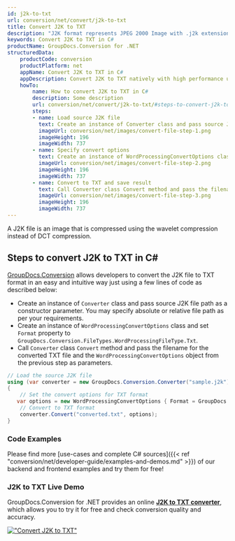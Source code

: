 ```yaml
---
id: j2k-to-txt
url: conversion/net/convert/j2k-to-txt
title: Convert J2K to TXT
description: "J2K format represents JPEG 2000 Image with .j2k extension. Learn how to convert J2K to TXT file programmatically in C# language using GroupDocs.Conversion for .NET library."
keywords: Convert J2K to TXT in C#
productName: GroupDocs.Conversion for .NET
structuredData:
    productCode: conversion
    productPlatform: net
    appName: Convert J2K to TXT in C#
    appDescription: Convert J2K to TXT natively with high performance using C# language and server side GroupDocs.Conversion for .NET APIs, without the use of any software like Microsoft or Open Office.
    howTo:
        name: How to convert J2K to TXT in C# 
        description: Some description
        url: conversion/net/convert/j2k-to-txt/#steps-to-convert-j2k-to-txt-in-c
        steps:
        - name: Load source J2K file 
          text: Create an instance of Converter class and pass source J2K file path as a constructor parameter. You may specify absolute or relative file path as per your requirements. 
          imageUrl: conversion/net/images/convert-file-step-1.png
          imageHeight: 196
          imageWidth: 737
        - name: Specify convert options 
          text: Create an instance of WordProcessingConvertOptions class.
          imageUrl: conversion/net/images/convert-file-step-2.png
          imageHeight: 196
          imageWidth: 737
        - name: Convert to TXT and save result 
          text: Call Converter class Convert method and pass the filename for the converted HTML file and the WordProcessingConvertOptions object from the previous step as parameters.
          imageUrl: conversion/net/images/convert-file-step-3.png
          imageHeight: 196
          imageWidth: 737
---
```


A J2K file is an image that is compressed using the wavelet compression instead of DCT compression.

## Steps to convert J2K to TXT in C#

[GroupDocs.Conversion](https://products.groupdocs.com/conversion/net) allows developers to convert the J2K file to TXT format in an easy and intuitive way just using a few lines of code as described below:

* Create an instance of `Converter` class and pass source J2K file path as a constructor parameter. You may specify absolute or relative file path as per your requirements. 
* Create an instance of `WordProcessingConvertOptions` class and set `Format` property to `GroupDocs.Conversion.FileTypes.WordProcessingFileType.Txt`.
* Call `Converter` class `Convert` method and pass the filename for the converted TXT file and the `WordProcessingConvertOptions` object from the previous step as parameters.

```csharp
// Load the source J2K file
using (var converter = new GroupDocs.Conversion.Converter("sample.j2k"))
{
    // Set the convert options for TXT format
   var options = new WordProcessingConvertOptions { Format = GroupDocs.Conversion.FileTypes.WordProcessingFileType.Txt };
    // Convert to TXT format
    converter.Convert("converted.txt", options);
}
```

### Code Examples

Please find more [use-cases and complete C# sources]({{< ref "conversion/net/developer-guide/examples-and-demos.md" >}}) of our backend and frontend examples and try them for free!

### J2K to TXT Live Demo

GroupDocs.Conversion for .NET provides an online [**J2K to TXT converter**](https://products.groupdocs.app/conversion/j2k-to-txt), which allows you to try it for free and check conversion quality and accuracy.

[!["Convert J2K to TXT"](conversion/net/images/convert-to-txt/convert-j2k-to-txt.png)](https://products.groupdocs.app/conversion/j2k-to-txt)